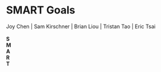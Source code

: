 SMART Goals
=============================
Joy Chen | Sam Kirschner | Brian Liou | Tristan Tao | Eric Tsai
<br><br>
<b>S</b>
<br>
<b>M</b>
<br>
<b>A</b>
<br>
<b>R</b>
<br>
<b>T</b>
<br>
